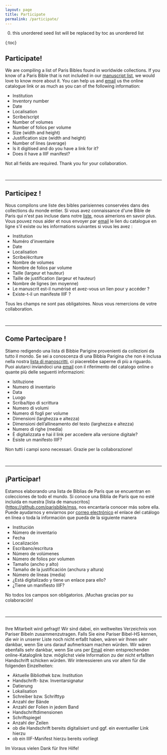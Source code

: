 ```yaml
---
layout: page
title: Participate
permalink: /participate/
---
```




0. this unordered seed list will be replaced by toc as unordered list

{:toc}

## Participate!

We are compiling a list of Paris Bibles found in worldwide collections. If you know of a Paris Bible that is not included in our [manuscript list](https://github.com/parisbible/mss), we would love to know more about it. You can help us and [email](mailto:parisbible@gmail.com) us the online catalogue link or as much as you can of the following information:

- Institution
- Inventory number
- Date
- Localisation
- Scribe/script
- Number of volumes
- Number of folios per volume
- Size (width and height)
- Justification size (width and height)
- Number of lines (average)
- Is it digitised and do you have a link for it?
- Does it have a IIIF manifest?

Not all fields are required. Thank you for your collaboration.

<br>

******************

## Participez !

Nous compilons une liste des bibles parisiennes conservées dans des collections du monde entier. Si vous avez connaissance d'une Bible de Paris qui n'est pas incluse dans notre [liste](https://github.com/parisbible/mss), nous aimerions en savoir plus. Vous pouvez nous aider et nous envoyer par [email](mailto:parisbible@gmail.com) le lien du catalogue en ligne s'il existe ou les informations suivantes si vous les avez :

- Institution
- Numéro d'inventaire
- Date
- Localisation
- Scribe/écriture
- Nombre de volumes
- Nombre de folios par volume
- Taille (largeur et hauteur)
- Taille de justification (largeur et hauteur)
- Nombre de lignes (en moyenne)
- Le manuscrit est-il numérisé et avez-vous un lien pour y accéder ?
- Existe-t-il un manifeste IIIF ?

Tous les champs ne sont pas obligatoires. Nous vous remercions de votre collaboration.

<br>

******************

## Come Partecipare !

Stiamo redigendo una lista di Bibbie Parigine provenienti da collezioni da tutto il mondo. Se sei a conoscenza di una Bibbia Parigina che non è inclusa nella nostra [lista di manoscritti](https://github.com/parisbible/mss), ci piacerebbe saperne di più a riguardo. Puoi aiutarci inviandoci una [email](mailto:parisbible@gmail.com) con il riferimento del catalogo online o quante più delle seguenti informazioni:

- Istituzione
- Numero di inventario
- Data
- Luogo
- Scriba/tipo di scrittura
- Numero di volumi
- Numero di fogli per volume
- Dimensioni (larghezza e altezza)
- Dimensioni dell’allineamento del testo (larghezza e altezza)
- Numero di righe (media)
- È digitalizzata e hai il link per accedere alla versione digitale?
- Esiste un manifesto IIIF?

Non tutti i campi sono necessari. Grazie per la collaborazione!

<br>

******************

## ¡Participar!

Estamos elaborando una lista de Biblias de París que se encuentran en colecciones de todo el mundo. Si conoce una Biblia de París que no esté incluida en nuestra [lista de manuscritos](https://github.com/parisbible/mss, nos encantaría conocer más sobre ella. Puede ayudarnos y enviarnos por [correo electrónico](mailto:parisbible@gmail.com) el enlace del catálogo en línea o toda la información que pueda de la siguiente manera

- Institución
- Número de inventario
- Fecha
- Localización
- Escribano/escritura
- Número de volúmenes
- Número de folios por volumen
- Tamaño (ancho y alto)
- Tamaño de la justificación (anchura y altura)
- Número de líneas (media)
- ¿Está digitalizado y tiene un enlace para ello?
- ¿Tiene un manifiesto IIIF?

No todos los campos son obligatorios. ¡Muchas gracias por su colaboración!

<br>

******************



## # 

Ihre Mitarbeit wird gefragt!  Wir sind dabei, ein weltweites Verzeichnis von Pariser Bibeln zusammenzutragen. Falls Sie eine Pariser Bibel-HS kennen, die wir in unserer Liste noch nicht erfaßt haben, wären wir Ihnen sehr dankbar, wenn Sie uns darauf aufmerksam machen würden. Wir wären ebenfalls sehr dankbar, wenn Sie uns per [Email](mailto:parisbible@gmail.com) einen entsprechenden online-Kataloglink bzw. möglichst viele Information zu der nicht erfaßten Handschrift schicken würden. Wir interessieren uns vor allem für die folgenden Einzelheiten:

- Aktuelle Bibliothek bzw. Institution
- Handschrift- bzw. Inventarsignatur
- Datierung
- Lokalisation
- Schreiber bzw. Schrifttyp
- Anzahl der Bände
- Anzahl der Folien in jedem Band
- Handschriftdimensionen
- Schriftspiegel
- Anzahl der Zeilen
- ob die Handschrift bereits digitalisiert und ggf. ein eventueller Link hierzu
- ob ein IIIF-Manifest hierzu bereits vorliegt

Im Voraus vielen Dank für Ihre Hilfe!

